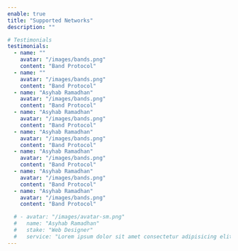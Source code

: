 ```yaml
---
enable: true
title: "Supported Networks"
description: ""

# Testimonials
testimonials:
  - name: ""
    avatar: "/images/bands.png"
    content: "Band Protocol"
  - name: ""
    avatar: "/images/bands.png"
    content: "Band Protocol"
  - name: "Asyhab Ramadhan"
    avatar: "/images/bands.png"
    content: "Band Protocol"
  - name: "Asyhab Ramadhan"
    avatar: "/images/bands.png"
    content: "Band Protocol"
  - name: "Asyhab Ramadhan"
    avatar: "/images/bands.png"
    content: "Band Protocol"
  - name: "Asyhab Ramadhan"
    avatar: "/images/bands.png"
    content: "Band Protocol"
  - name: "Asyhab Ramadhan"
    avatar: "/images/bands.png"
    content: "Band Protocol"
  - name: "Asyhab Ramadhan"
    avatar: "/images/bands.png"
    content: "Band Protocol"

  # - avatar: "/images/avatar-sm.png"
  #   name: "Asyhab Ramadhan"
  #   stake: "Web Designer"
  #   service: "Lorem ipsum dolor sit amet consectetur adipisicing elit. Qui iusto illo molestias, assumenda expedita commodi inventore non itaque molestiae voluptatum dolore, facilis sapiente, repellat veniam."
---
```


